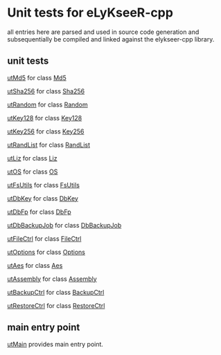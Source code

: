 # Unit tests for eLyKseeR-cpp

all entries here are parsed and used in source code generation
and subsequentially be compiled and linked against the 
elykseer-cpp library.


## unit tests

[utMd5](utMd5.cpp.md) for class [Md5](../md5.hpp.md)

[utSha256](utSha256.cpp.md) for class [Sha256](../sha256.hpp.md)

[utRandom](utRandom.cpp.md) for class [Random](../random.hpp.md)

[utKey128](utKey128.cpp.md) for class [Key128](../key128.hpp.md)

[utKey256](utKey256.cpp.md) for class [Key256](../key256.hpp.md)

[utRandList](utRandList.cpp.md) for class [RandList](../randlist.hpp.md)

[utLiz](utLiz.cpp.md) for class [Liz](../liz.hpp.md)

[utOS](utOS.cpp.md) for class [OS](../os.hpp.md)

[utFsUtils](utFsUtils.cpp.md) for class [FsUtils](../fsutils.hpp.md)

[utDbKey](utDbKey.cpp.md) for class [DbKey](../dbkey.hpp.md)

[utDbFp](utDbFp.cpp.md) for class [DbFp](../dbfp.hpp.md)

[utDbBackupJob](utDbBackupJob.cpp.md) for class [DbBackupJob](../dbbackupjob.hpp.md)

[utFileCtrl](utFileCtrl.cpp.md) for class [FileCtrl](../filectrl.hpp.md)

[utOptions](utOptions.cpp.md) for class [Options](../options.hpp.md)

[utAes](utAes.cpp.md) for class [Aes](../aes.hpp.md)

[utAssembly](utAssembly.cpp.md) for class [Assembly](../assembly.hpp.md)

[utBackupCtrl](utBackupCtrl.cpp.md) for class [BackupCtrl](../backupctrl.hpp.md)

[utRestoreCtrl](utRestoreCtrl.cpp.md) for class [RestoreCtrl](../restorectrl.hpp.md)

## main entry point

[utMain](utMain.cpp.md) provides main entry point.
